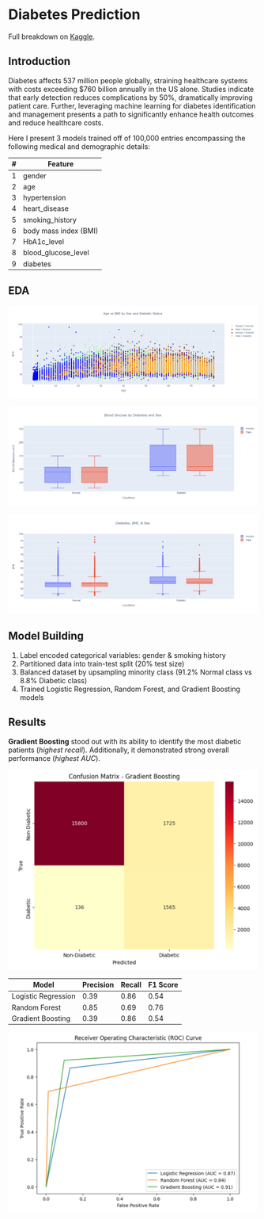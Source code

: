 # Diabetes Prediction
Full breakdown on [Kaggle](https://www.kaggle.com/code/maxboonjindasup/diabetes-prediction).

## Introduction
Diabetes affects 537 million people globally, straining healthcare systems with costs exceeding $760 billion annually in the US alone. Studies indicate that early detection reduces complications by 50%, dramatically improving patient care. Further, leveraging machine learning for diabetes identification and management presents a path to significantly enhance health outcomes and reduce healthcare costs.

Here I present 3 models trained off of 100,000 entries encompassing the following medical and demographic details:

| #   | Feature              |
| --- | -------------------- |
| 1   | gender               |
| 2   | age                  |
| 3   | hypertension         |
| 4   | heart_disease        |
| 5   | smoking_history      |
| 6   | body mass index (BMI)|
| 7   | HbA1c_level          |
| 8   | blood_glucose_level  |
| 9   | diabetes             |

## EDA

![](https://github.com/MaxBoonjindasup/diabetes_prediction/blob/main/age_vs_bmi.png)

![](https://github.com/MaxBoonjindasup/diabetes_prediction/blob/main/blood_glucose.png)

![](https://github.com/MaxBoonjindasup/diabetes_prediction/blob/main/diabetes_bmi_sex.png)

## Model Building
1. Label encoded categorical variables: gender & smoking history
2. Partitioned data into train-test split (20% test size)
3. Balanced dataset by upsampling minority class (91.2% Normal class vs 8.8% Diabetic class)
4. Trained Logistic Regression, Random Forest, and Gradient Boosting models

## Results
**Gradient Boosting** stood out with its ability to identify the most diabetic patients (*highest recall*). Additionally, it demonstrated strong overall performance (*highest AUC*).

![](https://github.com/MaxBoonjindasup/diabetes_prediction/blob/main/confusion_matrix_gradient_boosting.png)

| Model               | Precision | Recall | F1 Score |
|---------------------|-----------|--------|----------|
| Logistic Regression |    0.39   |  0.86  |   0.54   |
| Random Forest       |    0.85   |  0.69  |   0.76   |
| Gradient Boosting   |    0.39   |  0.86  |   0.54   |

![](https://github.com/MaxBoonjindasup/diabetes_prediction/blob/main/roc_curve.png)

